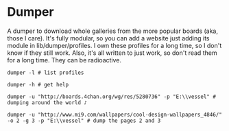 Dumper
======

A dumper to download whole galleries from the more popular boards (aka, those I care).
It's fully modular, so you can add a website just adding its module in lib/dumper/profiles.
I own these profiles for a long time, so I don't know if they still work.
Also, it's all written to just work, so don't read them for a long time. They can be radioactive.


`dumper -l # list profiles`

`dumper -h # get help`

`dumper -u "http://boards.4chan.org/wg/res/5280736" -p "E:\\vessel" # dumping around the world ♪`

`dumper -u "http://www.mi9.com/wallpapers/cool-design-wallpapers_4846/" -o 2 -g 3 -p "E:\\vessel" # dump the pages 2 and 3`